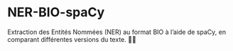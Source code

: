 # NER-BIO-spaCy
Extraction des Entités Nommées (NER) au format BIO à l’aide de spaCy, en comparant différentes versions du texte. 🚀📖

